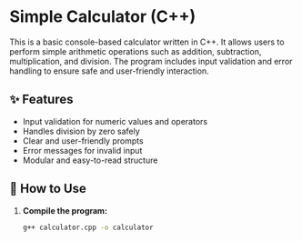 # Simple Calculator (C++)

This is a basic console-based calculator written in C++. It allows users to perform simple arithmetic operations such as addition, subtraction, multiplication, and division. The program includes input validation and error handling to ensure safe and user-friendly interaction.

## ✨ Features
- Input validation for numeric values and operators
- Handles division by zero safely
- Clear and user-friendly prompts
- Error messages for invalid input
- Modular and easy-to-read structure

## 🚀 How to Use

1. **Compile the program:**
   ```bash
   g++ calculator.cpp -o calculator

